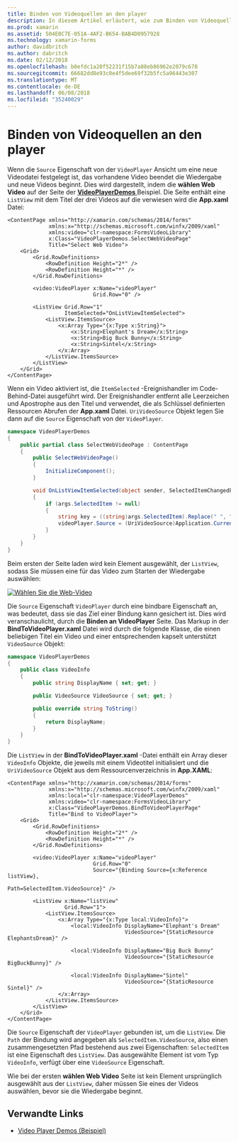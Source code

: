 ```yaml
---
title: Binden von Videoquellen an den player
description: In diesem Artikel erläutert, wie zum Binden von Videoquellen an den Videoplayer, indem Sie xamarin.Forms verwenden.
ms.prod: xamarin
ms.assetid: 504E0C7E-051A-4AF2-B654-BAB4D0957928
ms.technology: xamarin-forms
author: davidbritch
ms.author: dabritch
ms.date: 02/12/2018
ms.openlocfilehash: b0efdc1a20f52231f15b7a08eb86962e2079c678
ms.sourcegitcommit: 66682dd8e93c0e4f5dee69f32b5fc5a96443e307
ms.translationtype: MT
ms.contentlocale: de-DE
ms.lasthandoff: 06/08/2018
ms.locfileid: "35240029"
---
```

# <a name="binding-video-sources-to-the-player"></a>Binden von Videoquellen an den player

Wenn die `Source` Eigenschaft von der `VideoPlayer` Ansicht um eine neue Videodatei festgelegt ist, das vorhandene Video beendet die Wiedergabe und neue Videos beginnt. Dies wird dargestellt, indem die **wählen Web Video** auf der Seite der [ **VideoPlayerDemos** ](https://developer.xamarin.com/samples/xamarin-forms/customrenderers/VideoPlayerDemos/) Beispiel. Die Seite enthält eine `ListView` mit dem Titel der drei Videos auf die verwiesen wird die **App.xaml** Datei:

```xaml
<ContentPage xmlns="http://xamarin.com/schemas/2014/forms"
             xmlns:x="http://schemas.microsoft.com/winfx/2009/xaml"
             xmlns:video="clr-namespace:FormsVideoLibrary"
             x:Class="VideoPlayerDemos.SelectWebVideoPage"
             Title="Select Web Video">
    <Grid>
        <Grid.RowDefinitions>
            <RowDefinition Height="2*" />
            <RowDefinition Height="*" />
        </Grid.RowDefinitions>

        <video:VideoPlayer x:Name="videoPlayer"
                           Grid.Row="0" />

        <ListView Grid.Row="1"
                  ItemSelected="OnListViewItemSelected">
            <ListView.ItemsSource>
                <x:Array Type="{x:Type x:String}">
                    <x:String>Elephant's Dream</x:String>
                    <x:String>Big Buck Bunny</x:String>
                    <x:String>Sintel</x:String>
                </x:Array>
            </ListView.ItemsSource>
        </ListView>
    </Grid>
</ContentPage>
```

Wenn ein Video aktiviert ist, die `ItemSelected` -Ereignishandler im Code-Behind-Datei ausgeführt wird. Der Ereignishandler entfernt alle Leerzeichen und Apostrophe aus den Titel und verwendet, die als Schlüssel definierten Ressourcen Abrufen der **App.xaml** Datei. `UriVideoSource` Objekt legen Sie dann auf die `Source` Eigenschaft von der `VideoPlayer`.

```csharp
namespace VideoPlayerDemos
{
    public partial class SelectWebVideoPage : ContentPage
    {
        public SelectWebVideoPage()
        {
            InitializeComponent();
        }

        void OnListViewItemSelected(object sender, SelectedItemChangedEventArgs args)
        {
            if (args.SelectedItem != null)
            {
                string key = ((string)args.SelectedItem).Replace(" ", "").Replace("'", "");
                videoPlayer.Source = (UriVideoSource)Application.Current.Resources[key];
            }
        }
    }
}
```

Beim ersten der Seite laden wird kein Element ausgewählt, der `ListView`, sodass Sie müssen eine für das Video zum Starten der Wiedergabe auswählen:

[![Wählen Sie die Web-Video](source-bindings-images/selectwebvideo-small.png "Web Video auswählen")](source-bindings-images/selectwebvideo-large.png#lightbox "Web Video auswählen")

Die `Source` Eigenschaft `VideoPlayer` durch eine bindbare Eigenschaft an, was bedeutet, dass sie das Ziel einer Bindung kann gesichert ist. Dies wird veranschaulicht, durch die **Binden an VideoPlayer** Seite. Das Markup in der **BindToVideoPlayer.xaml** Datei wird durch die folgende Klasse, die einen beliebigen Titel ein Video und einer entsprechenden kapselt unterstützt `VideoSource` Objekt:

```csharp
namespace VideoPlayerDemos
{
    public class VideoInfo
    {
        public string DisplayName { set; get; }

        public VideoSource VideoSource { set; get; }

        public override string ToString()
        {
            return DisplayName;
        }
    }
}
```

Die `ListView` in der **BindToVideoPlayer.xaml** -Datei enthält ein Array dieser `VideoInfo` Objekte, die jeweils mit einem Videotitel initialisiert und die `UriVideoSource` Objekt aus dem Ressourcenverzeichnis in  **App.XAML**:

```xaml
<ContentPage xmlns="http://xamarin.com/schemas/2014/forms"
             xmlns:x="http://schemas.microsoft.com/winfx/2009/xaml"
             xmlns:local="clr-namespace:VideoPlayerDemos"
             xmlns:video="clr-namespace:FormsVideoLibrary"
             x:Class="VideoPlayerDemos.BindToVideoPlayerPage"
             Title="Bind to VideoPlayer">
    <Grid>
        <Grid.RowDefinitions>
            <RowDefinition Height="2*" />
            <RowDefinition Height="*" />
        </Grid.RowDefinitions>

        <video:VideoPlayer x:Name="videoPlayer"
                           Grid.Row="0"
                           Source="{Binding Source={x:Reference listView},
                                            Path=SelectedItem.VideoSource}" />

        <ListView x:Name="listView"
                  Grid.Row="1">
            <ListView.ItemsSource>
                <x:Array Type="{x:Type local:VideoInfo}">
                    <local:VideoInfo DisplayName="Elephant's Dream"
                                     VideoSource="{StaticResource ElephantsDream}" />

                    <local:VideoInfo DisplayName="Big Buck Bunny"
                                     VideoSource="{StaticResource BigBuckBunny}" />

                    <local:VideoInfo DisplayName="Sintel"
                                     VideoSource="{StaticResource Sintel}" />
                </x:Array>
            </ListView.ItemsSource>
        </ListView>
    </Grid>
</ContentPage>
```

Die `Source` Eigenschaft der `VideoPlayer` gebunden ist, um die `ListView`. Die `Path` der Bindung wird angegeben als `SelectedItem.VideoSource`, also einen zusammengesetzten Pfad bestehend aus zwei Eigenschaften: `SelectedItem` ist eine Eigenschaft des `ListView`. Das ausgewählte Element ist vom Typ `VideoInfo`, verfügt über eine `VideoSource` Eigenschaft.

Wie bei der ersten **wählen Web Video** Seite ist kein Element ursprünglich ausgewählt aus der `ListView`, daher müssen Sie eines der Videos auswählen, bevor sie die Wiedergabe beginnt.


## <a name="related-links"></a>Verwandte Links

- [Video Player Demos (Beispiel)](https://developer.xamarin.com/samples/xamarin-forms/customrenderers/VideoPlayerDemos/)
